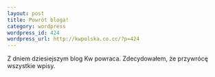 ```yaml
--- 
layout: post
title: Powrót bloga!
category: wordpress
wordpress_id: 424
wordpress_url: http://kwpolska.co.cc/?p=424
---
```

Z dniem dziesiejszym blog Kw powraca. Zdecydowałem, że przywrócę wszystkie wpisy.
